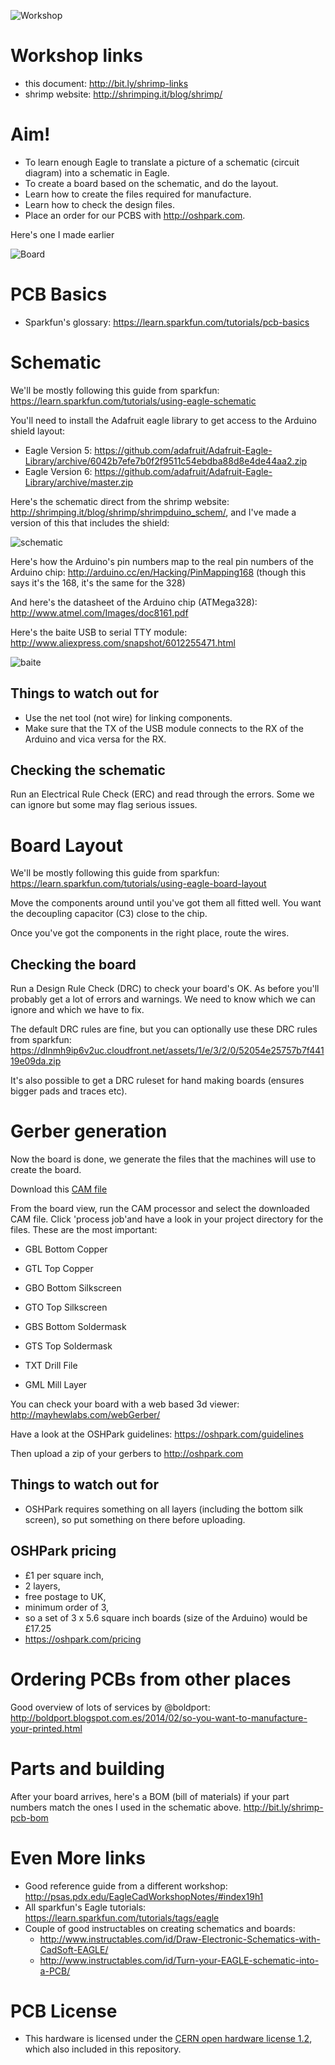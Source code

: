 ![Workshop](header.jpg)

# Workshop links

* this document: http://bit.ly/shrimp-links
* shrimp website: http://shrimping.it/blog/shrimp/

# Aim!

* To learn enough Eagle to translate a picture of a schematic (circuit diagram) into a schematic in Eagle.
* To create a board based on the schematic, and do the layout.
* Learn how to create the files required for manufacture.
* Learn how to check the design files.
* Place an order for our PCBS with http://oshpark.com.

Here's one I made earlier

![Board](top_photo.jpg)

# PCB Basics

* Sparkfun's glossary: https://learn.sparkfun.com/tutorials/pcb-basics

# Schematic

We'll be mostly following this guide from sparkfun: https://learn.sparkfun.com/tutorials/using-eagle-schematic

You'll need to install the Adafruit eagle library to get access to the Arduino shield layout:

* Eagle Version 5: https://github.com/adafruit/Adafruit-Eagle-Library/archive/6042b7efe7b0f2f9511c54ebdba88d8e4de44aa2.zip
* Eagle Version 6: https://github.com/adafruit/Adafruit-Eagle-Library/archive/master.zip

Here's the schematic direct from the shrimp website: http://shrimping.it/blog/shrimp/shrimpduino_schem/, and I've made a version of this that includes the shield:

![schematic](schematic.png)

Here's how the Arduino's pin numbers map to the real pin numbers of the Arduino chip: http://arduino.cc/en/Hacking/PinMapping168 (though this says it's the 168, it's the same for the 328)

And here's the datasheet of the Arduino chip (ATMega328): http://www.atmel.com/Images/doc8161.pdf

Here's the baite USB to serial TTY module: http://www.aliexpress.com/snapshot/6012255471.html

![baite](baite.jpg)

## Things to watch out for

* Use the net tool (not wire) for linking components.
* Make sure that the TX of the USB module connects to the RX of the Arduino and vica versa for the RX.

## Checking the schematic

Run an Electrical Rule Check (ERC) and read through the errors. Some we can ignore but some may flag serious issues.

# Board Layout

We'll be mostly following this guide from sparkfun: https://learn.sparkfun.com/tutorials/using-eagle-board-layout

Move the components around until you've got them all fitted well. You want the decoupling capacitor (C3) close to the chip.

Once you've got the components in the right place, route the wires.

## Checking the board

Run a Design Rule Check (DRC) to check your board's OK. As before you'll probably get a lot of errors and warnings. We need to know which we can ignore and which we have to fix.

The default DRC rules are fine, but you can optionally use these DRC rules from sparkfun: https://dlnmh9ip6v2uc.cloudfront.net/assets/1/e/3/2/0/52054e25757b7f44119e09da.zip

It's also possible to get a DRC ruleset for hand making boards (ensures bigger pads and traces etc).

# Gerber generation

Now the board is done, we generate the files that the machines will use to create the board.

Download this [CAM file](sfe-gerb274x.cam)

From the board view, run the CAM processor and select the downloaded CAM file. Click 'process job'and have a look in your project directory for the files. These are the most important:

* GBL Bottom Copper
* GTL Top Copper
 
* GBO Bottom Silkscreen
* GTO Top Silkscreen
 
* GBS Bottom Soldermask
* GTS Top Soldermask
 
* TXT Drill File
* GML Mill Layer

You can check your board with a web based 3d viewer: http://mayhewlabs.com/webGerber/ 

Have a look at the OSHPark guidelines: https://oshpark.com/guidelines

Then upload a zip of your gerbers to http://oshpark.com

## Things to watch out for

* OSHPark requires something on all layers (including the bottom silk screen), so put something on there before uploading.

## OSHPark pricing

* £1 per square inch,
* 2 layers,
* free postage to UK,
* minimum order of 3,
* so a set of 3 x 5.6 square inch boards (size of the Arduino) would be £17.25
* https://oshpark.com/pricing

# Ordering PCBs from other places

Good overview of lots of services by @boldport: http://boldport.blogspot.com.es/2014/02/so-you-want-to-manufacture-your-printed.html

# Parts and building

After your board arrives, here's a BOM (bill of materials) if your part numbers match the ones I used in the schematic above. http://bit.ly/shrimp-pcb-bom

# Even More links

* Good reference guide from a different workshop: http://psas.pdx.edu/EagleCadWorkshopNotes/#index19h1
* All sparkfun's Eagle tutorials: https://learn.sparkfun.com/tutorials/tags/eagle
* Couple of good instructables on creating schematics and boards:
    * http://www.instructables.com/id/Draw-Electronic-Schematics-with-CadSoft-EAGLE/
    * http://www.instructables.com/id/Turn-your-EAGLE-schematic-into-a-PCB/

# PCB License
* This hardware is licensed under the [CERN open hardware license 1.2](http://www.ohwr.org/attachments/2388/cern_ohl_v_1_2.txt), which also included in this repository.
